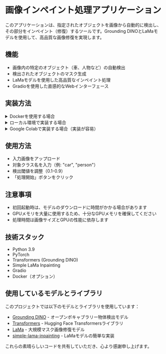 # 画像インペイント処理アプリケーション

このアプリケーションは、指定されたオブジェクトを画像から自動的に検出し、その部分をインペイント（修復）するツールです。Grounding DINOとLaMaモデルを使用して、高品質な画像修復を実現します。

## 機能

- 画像内の特定のオブジェクト（車、人物など）の自動検出
- 検出されたオブジェクトのマスク生成
- LaMaモデルを使用した高品質なインペイント処理
- Gradioを使用した直感的なWebインターフェース

## 実装方法

<details>
<summary>Dockerを使用する場合</summary>

### 必要条件

- Docker
- Docker Compose
- NVIDIA GPU（推奨）とNVIDIA Container Toolkit

### インストール方法

1. リポジトリのクローン:
```bash
git clone https://github.com/aoyama-b/Make_Class_Inpaint_image.git
cd Make_Class_Inpaint_image
```

2. NVIDIA Container Toolkitのインストール（GPUを使用する場合）:
```bash
distribution=$(. /etc/os-release;echo $ID$VERSION_ID)
curl -s -L https://nvidia.github.io/nvidia-docker/gpgkey | sudo apt-key add -
curl -s -L https://nvidia.github.io/nvidia-docker/$distribution/nvidia-docker.list | sudo tee /etc/apt/sources.list.d/nvidia-docker.list

sudo apt-get update
sudo apt-get install -y nvidia-docker2
sudo systemctl restart docker
```

### 使用方法

1. アプリケーションの起動:
```bash
docker-compose up --build
```

2. ブラウザで以下のURLにアクセス:
```
http://localhost:7860
```

</details>

<details>
<summary>ローカル環境で実装する場合</summary>

### 必要条件

- Python 3.9以上
- CUDA対応GPU（推奨）

### インストール方法

1. リポジトリのクローン:
```bash
git clone https://github.com/aoyama-b/Make_Class_Inpaint_image.git
cd Make_Class_Inpaint_image
```

2. 仮想環境の作成と有効化（推奨）:
```bash
# Anacondaを用いた例
conda create -n class_inpaint python=3.9
conda activate class_inpaint
```

3. 必要なパッケージのインストール:
```bash
pip install -r requirements.txt
```

### 使用方法

#### Gradioインターフェースを使用する場合

1. アプリケーションの起動:
```bash
python app.py
```

2. ブラウザで以下のURLにアクセス:
```
http://localhost:7860
```

#### コマンドラインから実行する場合

`make_inpaint_dataset.py`を使用して、フォルダ内の画像を一括処理できます：

```bash
python make_inpaint_dataset.py \
    -i {入力画像フォルダのパス} \
    -o {出力画像フォルダのパス} \
    -c {検出したいオブジェクトクラス} \
    -t {検出閾値（0.1-0.9）}
```

例：
```bash
python make_inpaint_dataset.py \
    -i ./input_images \
    -o ./output_images \
    -c car \
    -t 0.2
```

### 注意点

- GPUメモリを大量に使用するため、十分なGPUメモリを確保してください
- 初回実行時は、モデルのダウンロードに時間がかかる場合があります
- 処理時間は画像サイズとGPUの性能に依存します

</details>

<details>
<summary>Google Colabで実装する場合（実装が容易）</summary>

Colab用のノートブック（`inpaint_colab.ipynb`）を用意しています。以下の手順で実行できます：

1. リポジトリから`inpaint_colab.ipynb`をダウンロード
2. Google Colabでノートブックを開く
3. 各セルを順番に実行

詳細な手順はノートブック内に記載されています。

</details>

## 使用方法

- 入力画像をアップロード
- 対象クラス名を入力（例: "car", "person"）
- 検出閾値を調整（0.1-0.9）
- 「処理開始」ボタンをクリック

## 注意事項

- 初回起動時は、モデルのダウンロードに時間がかかる場合があります
- GPUメモリを大量に使用するため、十分なGPUメモリを確保してください
- 処理時間は画像サイズとGPUの性能に依存します

## 技術スタック

- Python 3.9
- PyTorch
- Transformers (Grounding DINO)
- Simple LaMa Inpainting
- Gradio
- Docker（オプション）

## 使用しているモデルとライブラリ

このプロジェクトでは以下のモデルとライブラリを使用しています：

- [Grounding DINO](https://github.com/IDEA-Research/GroundingDINO) - オープンボキャブラリー物体検出モデル
- [Transformers](https://huggingface.co/docs/transformers/en/model_doc/grounding-dino) - Hugging Face Transformersライブラリ
- [LaMa](https://github.com/advimman/lama) - 大規模マスク画像修復モデル
- [simple-lama-inpainting](https://github.com/enesmsahin/simple-lama-inpainting) - LaMaモデルの簡単な実装

これらの素晴らしいコードを共有していただき、心より感謝申し上げます。
